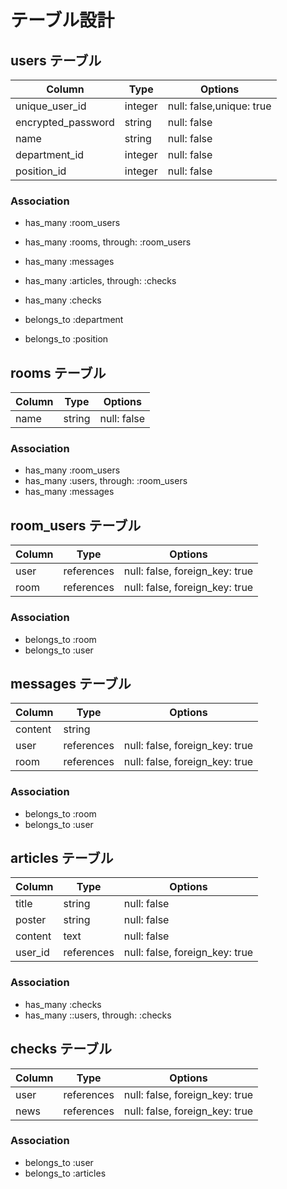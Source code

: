 # テーブル設計

## users テーブル

| Column             | Type    | Options                  |
| ------------------ | ------- | ------------------------ |
| unique_user_id     | integer | null: false,unique: true |
| encrypted_password | string  | null: false              |
| name               | string  | null: false              |
| department_id      | integer | null: false              |
| position_id        | integer | null: false              |

### Association

- has_many :room_users
- has_many :rooms, through: :room_users
- has_many :messages
- has_many :articles, through: :checks
- has_many :checks

- belongs_to :department
- belongs_to :position

## rooms テーブル

| Column | Type   | Options     |
| ------ | ------ | ----------- |
| name   | string | null: false |

### Association

- has_many :room_users
- has_many :users, through: :room_users
- has_many :messages

## room_users テーブル

| Column | Type       | Options                        |
| ------ | ---------- | ------------------------------ |
| user   | references | null: false, foreign_key: true |
| room   | references | null: false, foreign_key: true |

### Association

- belongs_to :room
- belongs_to :user

## messages テーブル

| Column  | Type       | Options                        |
| ------- | ---------- | ------------------------------ |
| content | string     |                                |
| user    | references | null: false, foreign_key: true |
| room    | references | null: false, foreign_key: true |

### Association

- belongs_to :room
- belongs_to :user

## articles テーブル

| Column  | Type       | Options                        |
| ------- | ---------- | ------------------------------ |
| title   | string     | null: false                    |
| poster  | string     | null: false                    |
| content | text       | null: false                    |
| user_id | references | null: false, foreign_key: true |

### Association

- has_many :checks
- has_many ::users, through: :checks

## checks テーブル

| Column | Type       | Options                        |
| ------ | ---------- | ------------------------------ |
| user   | references | null: false, foreign_key: true |
| news   | references | null: false, foreign_key: true |

### Association

- belongs_to :user
- belongs_to :articles